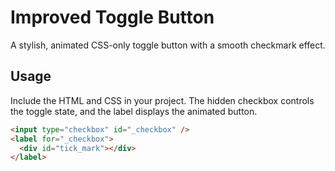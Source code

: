 # Improved Toggle Button

A stylish, animated CSS-only toggle button with a smooth checkmark effect.

## Usage

Include the HTML and CSS in your project. The hidden checkbox controls the toggle state, and the label displays the animated button.

```html
<input type="checkbox" id="_checkbox" />
<label for="_checkbox">
  <div id="tick_mark"></div>
</label>
